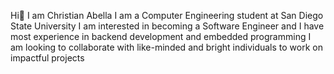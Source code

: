 Hi👋 I am Christian Abella
I am a Computer Engineering student at San Diego State University
I am interested in becoming a Software Engineer and I have most experience in backend development and embedded programming
I am looking to collaborate with like-minded and bright individuals to work on impactful projects 

<!--
**chabella01/chabella01** is a ✨ _special_ ✨ repository because its `README.md` (this file) appears on your GitHub profile.

Here are some ideas to get you started:

- 🔭 I’m currently working on ...
- 🌱 I’m currently learning ...
- 👯 I’m looking to collaborate on ...
- 🤔 I’m looking for help with ...
- 💬 Ask me about ...
- 📫 How to reach me: ...
- 😄 Pronouns: ...
- ⚡ Fun fact: ...
-->
